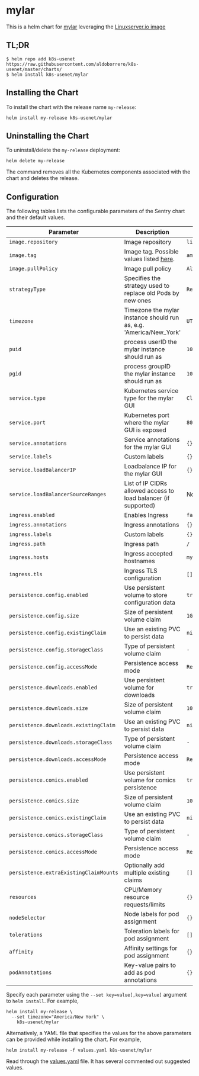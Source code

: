 # mylar

This is a helm chart for [mylar](https://github.com/evilhero/mylar) leveraging the [Linuxserver.io image](https://hub.docker.com/r/linuxserver/mylar/)

## TL;DR

```shell
$ helm repo add k8s-usenet https://raw.githubusercontent.com/aldoborrero/k8s-usenet/master/charts/
$ helm install k8s-usenet/mylar
```

## Installing the Chart

To install the chart with the release name `my-release`:

```console
helm install my-release k8s-usenet/mylar
```

## Uninstalling the Chart

To uninstall/delete the `my-release` deployment:

```console
helm delete my-release
```

The command removes all the Kubernetes components associated with the chart and deletes the release.

## Configuration

The following tables lists the configurable parameters of the Sentry chart and their default values.

| Parameter                              | Description                                                                                 | Default             |
| -------------------------------------- | ------------------------------------------------------------------------------------------- | ------------------- |
| `image.repository`                     | Image repository                                                                            | `linuxserver/mylar` |
| `image.tag`                            | Image tag. Possible values listed [here](https://hub.docker.com/r/linuxserver/mylar/tags/). | `amd64-latest`      |
| `image.pullPolicy`                     | Image pull policy                                                                           | `Always`            |
| `strategyType`                         | Specifies the strategy used to replace old Pods by new ones                                 | `Recreate`          |
| `timezone`                             | Timezone the mylar instance should run as, e.g. 'America/New_York'                          | `UTC`               |
| `puid`                                 | process userID the mylar instance should run as                                             | `1001`              |
| `pgid`                                 | process groupID the mylar instance should run as                                            | `1001`              |
| `service.type`                         | Kubernetes service type for the mylar GUI                                                   | `ClusterIP`         |
| `service.port`                         | Kubernetes port where the mylar GUI is exposed                                              | `8090`              |
| `service.annotations`                  | Service annotations for the mylar GUI                                                       | `{}`                |
| `service.labels`                       | Custom labels                                                                               | `{}`                |
| `service.loadBalancerIP`               | Loadbalance IP for the mylar GUI                                                            | `{}`                |
| `service.loadBalancerSourceRanges`     | List of IP CIDRs allowed access to load balancer (if supported)                             | None                |
| `ingress.enabled`                      | Enables Ingress                                                                             | `false`             |
| `ingress.annotations`                  | Ingress annotations                                                                         | `{}`                |
| `ingress.labels`                       | Custom labels                                                                               | `{}`                |
| `ingress.path`                         | Ingress path                                                                                | `/`                 |
| `ingress.hosts`                        | Ingress accepted hostnames                                                                  | `mylar.local`       |
| `ingress.tls`                          | Ingress TLS configuration                                                                   | `[]`                |
| `persistence.config.enabled`           | Use persistent volume to store configuration data                                           | `true`              |
| `persistence.config.size`              | Size of persistent volume claim                                                             | `1Gi`               |
| `persistence.config.existingClaim`     | Use an existing PVC to persist data                                                         | `nil`               |
| `persistence.config.storageClass`      | Type of persistent volume claim                                                             | `-`                 |
| `persistence.config.accessMode`        | Persistence access mode                                                                     | `ReadWriteOnce`     |
| `persistence.downloads.enabled`        | Use persistent volume for downloads                                                         | `true`              |
| `persistence.downloads.size`           | Size of persistent volume claim                                                             | `10Gi`              |
| `persistence.downloads.existingClaim`  | Use an existing PVC to persist data                                                         | `nil`               |
| `persistence.downloads.storageClass`   | Type of persistent volume claim                                                             | `-`                 |
| `persistence.downloads.accessMode`     | Persistence access mode                                                                     | `ReadWriteOnce`     |
| `persistence.comics.enabled`           | Use persistent volume for comics persistence                                                | `true`              |
| `persistence.comics.size`              | Size of persistent volume claim                                                             | `10Gi`              |
| `persistence.comics.existingClaim`     | Use an existing PVC to persist data                                                         | `nil`               |
| `persistence.comics.storageClass`      | Type of persistent volume claim                                                             | `-`                 |
| `persistence.comics.accessMode`        | Persistence access mode                                                                     | `ReadWriteOnce`     |
| `persistence.extraExistingClaimMounts` | Optionally add multiple existing claims                                                     | `[]`                |
| `resources`                            | CPU/Memory resource requests/limits                                                         | `{}`                |
| `nodeSelector`                         | Node labels for pod assignment                                                              | `{}`                |
| `tolerations`                          | Toleration labels for pod assignment                                                        | `[]`                |
| `affinity`                             | Affinity settings for pod assignment                                                        | `{}`                |
| `podAnnotations`                       | Key-value pairs to add as pod annotations                                                   | `{}`                |

Specify each parameter using the `--set key=value[,key=value]` argument to `helm install`. For example,

```console
helm install my-release \
  --set timezone="America/New York" \
    k8s-usenet/mylar
```

Alternatively, a YAML file that specifies the values for the above parameters can be provided while installing the chart. For example,

```console
helm install my-release -f values.yaml k8s-usenet/mylar
```

Read through the [values.yaml](values.yaml) file. It has several commented out suggested values.

